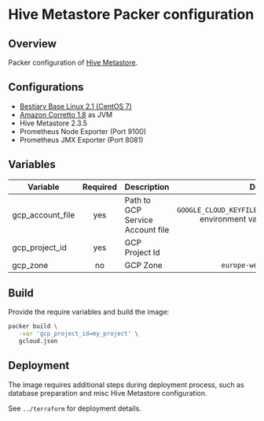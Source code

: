 # Hive Metastore Packer configuration

## Overview

Packer configuration of [Hive Metastore](https://cwiki.apache.org/confluence/display/Hive/AdminManual+Metastore+Administration).

## Configurations

- [Bestiary Base Linux 2.1 (CentOS 7)](https://github.com/rchukh/bestiary/blob/master/vm/centos/CHANGELOG.md)
- [Amazon Corretto 1.8](https://aws.amazon.com/corretto/) as JVM
- Hive Metastore 2.3.5
- Prometheus Node Exporter (Port 9100)
- Prometheus JMX Exporter (Port 8081)

## Variables

| Variable            | Required | Description                                               |                                          Default |
| ------------------- | :------: | --------------------------------------------------------- | -----------------------------------------------: |
| gcp_account_file    |   yes    | Path to GCP Service Account file                          | `GOOGLE_CLOUD_KEYFILE_JSON` environment variable |
| gcp_project_id      |   yes    | GCP Project Id                                            |                                                  |
| gcp_zone            |    no    | GCP Zone                                                  |                                 `europe-west1-d` |

## Build

Provide the require variables and build the image:

```sh
packer build \
   -var 'gcp_project_id=my_project' \
   gcloud.json
```

## Deployment

The image requires additional steps during deployment process, such as database preparation and misc Hive Metastore configuration.

See `../terraform` for deployment details. 